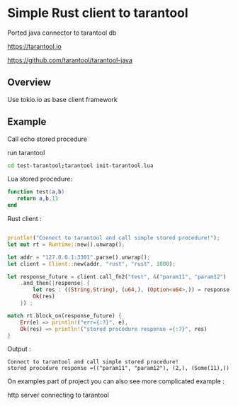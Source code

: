 # Simple Rust client to tarantool  

Ported java connector to tarantool db 
 
https://tarantool.io

https://github.com/tarantool/tarantool-java

## Overview

Use tokio.io as base client framework

## Example

Call echo stored procedure

run tarantool

```bash
cd test-tarantool;tarantool init-tarantool.lua
```


Lua stored procedure: 
```lua
function test(a,b)
   return a,b,11
end

```

Rust client :

```rust

println!("Connect to tarantool and call simple stored procedure!");
let mut rt = Runtime::new().unwrap();

let addr = "127.0.0.1:3301".parse().unwrap();
let client = Client::new(addr, "rust", "rust", 1000);

let response_future = client.call_fn2("test", &("param11", "param12") , &2)
    .and_then(|response| {
        let res : ((String,String), (u64,), (Option<u64>,)) = response.decode_trio()?;
        Ok(res)
    }) ;

match rt.block_on(response_future) {
    Err(e) => println!("err={:?}", e),
    Ok(res) => println!("stored procedure response ={:?}", res)
}

```

Output :

```log
Connect to tarantool and call simple stored procedure!
stored procedure response =(("param11", "param12"), (2,), (Some(11),))
```

On examples part of project you can also see more complicated example :

http server connecting to tarantool